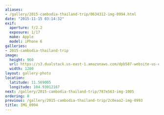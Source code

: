 ```yaml
---
aliases:
- /gallery/2015-cambodia-thailand-trip/0634312-img-0994.html
date: "2015-11-15 03:14:32"
exif:
  aperture: f/2.2
  exposure: 1/17
  make: Apple
  model: iPhone 6
galleries:
- 2015-cambodia-thailand-trip
image:
  height: 960
  url: https://s3.dualstack.us-east-1.amazonaws.com/dpb587-website-us-east-1/asset/gallery/2015-cambodia-thailand-trip/0634312-img-0994~1280.jpg
  width: 1280
layout: gallery-photo
location:
  latitude: 11.569005
  longitude: 104.93012167
next: /gallery/2015-cambodia-thailand-trip/787e563-img-1005
ordering: 8
previous: /gallery/2015-cambodia-thailand-trip/2c0eaa2-img-0993
title: IMG_0994
---
```

